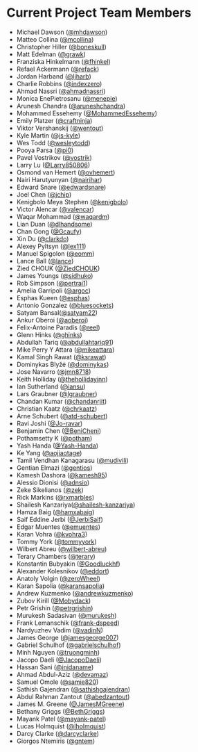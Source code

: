 # Current Project Team Members

* Michael Dawson ([@mhdawson](https://github.com/mhdawson))
* Matteo Collina ([@mcollina](https://github.com/mcollina))
* Christopher Hiller ([@boneskull](https://github.com/boneskull))
* Matt Edelman ([@grawk](https://github.com/grawk))
* Franziska Hinkelmann ([@fhinkel](https://github.com/fhinkel))
* Refael Ackermann ([@refack](https://github.com/refack))
* Jordan Harband ([@ljharb](https://github.com/ljharb))
* Charlie Robbins ([@indexzero](https://github.com/indexzero))
* Ahmad Nassri ([@ahmadnassri](https://github.com/ahmadnassri))
* Monica EnePietrosanu ([@menepie](https://github.com/menepie))
* Arunesh Chandra ([@aruneshchandra](https://github.com/aruneshchandra))
* Mohammed Essehemy ([@MohammedEssehemy](https://github.com/MohammedEssehemy))
* Emily Platzer ([@craftninja](https://github.com/craftninja))
* Viktor Vershanskij ([@wentout](https://github.com/wentout))
* Kyle Martin ([@js-kyle](https://github.com/js-kyle))
* Wes Todd ([@wesleytodd](https://github.com/wesleytodd))
* Pooya Parsa ([@pi0](https://github.com/pi0))
* Pavel Vostrikov ([@vostrik](https://github.com/vostrik))
* Larry Lu ([@Larry850806](https://github.com/Larry85))
* Osmond van Hemert ([@ovhemert](https://github.com/ovhemert))
* Nairi Harutyunyan ([@nairihar](https://github.com/nairihar))
* Edward Snare ([@edwardsnare](https://github.com/edwardsnare))
* Joel Chen ([@jchip](https://github.com/jchip))
* Kenigbolo Meya Stephen ([@kenigbolo](https://github.com/kenigbolo))
* Victor Alencar ([@valencar](https://github.com/valencar))
* Waqar Mohammad ([@waqardm](https://github.com/waqardm))
* Lian Duan ([@dlhandsome](https://github.com/dlhandsome))
* Chan Gong ([@Gcaufy](https://github.com/Gcaufy))
* Xin Du ([@clarkdo](https://github.com/clarkdo))
* Alexey Pyltsyn ([@lex111](https://github.com/lex111))
* Manuel Spigolon ([@eomm](https://github.com/Eomm))
* Lance Ball ([@lance](https://github.com/lance))
* Zied CHOUK ([@ZiedCHOUK](https://github.com/ZiedCHOUK))
* James Youngs ([@sidhuko](https://github.com/sidhuko))
* Rob Simpson ([@pertrai1](https://github.com/pertrai1))
* Amelia Garripoli ([@argoc](https://github.com/argoc))
* Esphas Kueen ([@esphas](https://github.com/esphas))
* Antonio Gonzalez ([@bluesockets](https://github.com/bluesockets))
* Satyam Bansal([@satyam22](https://github.com/satyam22))
* Ankur Oberoi ([@aoberoi](https://github.com/aoberoi))
* Felix-Antoine Paradis ([@reel](https://github.com/reel))
* Glenn Hinks ([@ghinks](https://github.com/ghinks))
* Abdullah Tariq ([@abdullahtariq91](https://github.com/abdullahtariq91))
* Mike Perry Y Attara ([@mikeattara](https://github.com/mikeattara))
* Kamal Singh Rawat ([@ksrawat](https://github.com/ksrawat))
* Dominykas Blyžė ([@dominykas](https://github.com/dominykas))
* Jose Navarro ([@jmn8718](https://github.com/jmn8718))
* Keith Holliday ([@thehollidayinn](https://github.com/thehollidayinn))
* Ian Sutherland ([@iansu](https://github.com/iansu))
* Lars Graubner ([@lgraubner](https://github.com/lgraubner))
* Chandan Kumar ([@chandanrjit](https://github.com/chandanrjit))
* Christian Kaatz ([@chrkaatz](https://github.com/chrkaatz))
* Arne Schubert ([@atd-schubert](https://github.com/atd-schubert))
* Ravi Joshi ([@Jo-ravar](https://github.com/Jo-ravar))
* Benjamin Chen ([@BeniCheni](https://github.com/BeniCheni))
* Pothamsetty K ([@potham](https://github.com/potham))
* Yash Handa ([@Yash-Handa](https://github.com/Yash-Handa))
* Ke Yang ([@aojiaotage](https://github.com/aojiaotage))
* Tamil Vendhan Kanagarasu ([@mudivili](https://github.com/mudivili))
* Gentian Elmazi ([@gentios](https://github.com/gentios))
* Kamesh Dashora ([@kamesh95](https://github.com/kamesh95))
* Alessio Dionisi ([@adnsio](https://github.com/adnsio))
* Zeke Sikelianos ([@zek](https://github.com/zeke))
* Rick Markins ([@rxmarbles](https://github.com/rxmarbles))
* Shailesh Kanzariya([@shailesh-kanzariya](https://github.com/shailesh-kanzariya))
* Hamza Baig ([@hamxabaig](https://github.com/hamxabaig))
* Saif Eddine Jerbi ([@JerbiSaif](https://github.com/SaifJerbi))
* Edgar Muentes ([@emuentes](https://github.com/emuentes))
* Karan Vohra ([@kvohra3](https://github.com/kvohra3))
* Tommy York ([@tommyyork](https://github.com/tommyyork))
* Wilbert Abreu ([@wilbert-abreu](https://github.com/wilbert-abreu))
* Terary Chambers  ([@terary](https://github.com/terary))
* Konstantin Bubyakin ([@Goodluckhf](https://github.com/Goodluckhf))
* Alexander Kolesnikov ([@eddort](https://github.com/eddort))
* Anatoly Volgin ([@zeroWheel](https://github.com/zeroWheel))
* Karan Sapolia ([@karansapolia](https://github.com/karansapolia))
* Andrew Kuzmenko ([@andrewkuzmenko](https://github.com/andrewkuzmenko))
* Zubov Kirill ([@Mobydack](https://github.com/Mobydack))
* Petr Grishin ([@petrgrishin](https://github.com/petrgrishin))
* Murukesh Sadasivan ([@murukesh](https://github.com/murukesh))
* Frank Lemanschik ([@frank-dspeed](https://github.com/frank-dspeed))
* Nardyuzhev Vadim ([@vadinN](https://github.com/vadinN))
* James George ([@jamesgeorge007](https://www.github.com/jamesgeorge007))
* Gabriel Schulhof ([@gabrielschulhof](https://www.github.com/gabrielschulhof))
* Minh Nguyen ([@truongminh](https://github.com/truongminh))
* Jacopo Daeli ([@JacopoDaeli](https://github.com/JacopoDaeli))
* Hassan Sani ([@inidaname](https://github.com/inidaname))
* Ahmad Abdul-Aziz ([@devamaz](https://github.com/devamaz))
* Samuel Omole ([@samie820](https://github.com/samie820))
* Sathish Gajendran ([@sathishgajendran](https://github.com/sathishgajendran))
* Abdul Rahman Zantout ([@abedzantout](https://github.com/abedzantout))
* James M. Greene ([@JamesMGreene](https://github.com/JamesMGreene))
* Bethany Griggs ([@BethGriggs](https://github.com/bethgriggs))
* Mayank Patel ([@mayank-patel](https://github.com/mayank-patel))
* Lucas Holmquist ([@lholmquist](https://github.com/lholmquist))
* Darcy Clarke ([@darcyclarke](https://github.com/darcyclarke))
* Giorgos Ntemiris ([@gntem](https://github.com/gntem))
